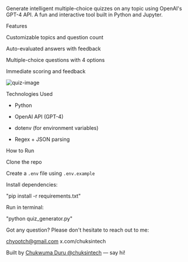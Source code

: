 Generate intelligent multiple-choice quizzes on any topic using OpenAI's GPT-4 API. A fun and interactive tool built in Python and Jupyter.

Features

Customizable topics and question count

Auto-evaluated answers with feedback

Multiple-choice questions with 4 options

Immediate scoring and feedback

![quiz-image](https://github.com/user-attachments/assets/882044bb-bebf-4b7a-a2c8-4222026a088e)


Technologies Used

- Python
 
- OpenAI API (GPT-4)
 
- dotenv (for environment variables)
 
- Regex + JSON parsing


 How to Run
 
 Clone the repo
 
 Create a `.env` file using `.env.example`
 
 Install dependencies:
 
 "pip install -r requirements.txt"
 
 Run in terminal:
 
  "python quiz_generator.py"

Got any question? Please don't hesitate to reach out to me:

chyootch@gmail.com
x.com/chuksintech

Built by [Chukwuma Duru @chuksintech](https://linkedin.com/in/chuksintech) — say hi!
    
